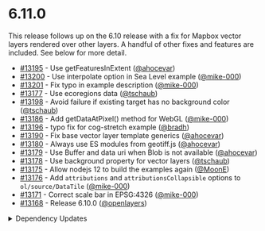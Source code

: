 # 6.11.0

This release follows up on the 6.10 release with a fix for Mapbox vector layers rendered over other layers.  A handful of other fixes and features are included.  See below for more detail.

 * [#13195](https://github.com/openlayers/openlayers/pull/13195) - Use getFeaturesInExtent ([@ahocevar](https://github.com/ahocevar))
 * [#13200](https://github.com/openlayers/openlayers/pull/13200) - Use interpolate option in Sea Level example ([@mike-000](https://github.com/mike-000))
 * [#13201](https://github.com/openlayers/openlayers/pull/13201) - Fix typo in example description ([@mike-000](https://github.com/mike-000))
 * [#13177](https://github.com/openlayers/openlayers/pull/13177) - Use ecoregions data ([@tschaub](https://github.com/tschaub))
 * [#13198](https://github.com/openlayers/openlayers/pull/13198) - Avoid failure if existing target has no background color ([@tschaub](https://github.com/tschaub))
 * [#13186](https://github.com/openlayers/openlayers/pull/13186) - Add getDataAtPixel() method for WebGL ([@mike-000](https://github.com/mike-000))
 * [#13196](https://github.com/openlayers/openlayers/pull/13196) - typo fix for cog-stretch example ([@bradh](https://github.com/bradh))
 * [#13190](https://github.com/openlayers/openlayers/pull/13190) - Fix base vector layer template generics ([@ahocevar](https://github.com/ahocevar))
 * [#13180](https://github.com/openlayers/openlayers/pull/13180) - Always use ES modules from geotiff.js ([@ahocevar](https://github.com/ahocevar))
 * [#13179](https://github.com/openlayers/openlayers/pull/13179) - Use Buffer and data uri when Blob is not available ([@ahocevar](https://github.com/ahocevar))
 * [#13178](https://github.com/openlayers/openlayers/pull/13178) - Use background property for vector layers ([@tschaub](https://github.com/tschaub))
 * [#13175](https://github.com/openlayers/openlayers/pull/13175) - Allow nodejs 12 to build the examples again ([@MoonE](https://github.com/MoonE))
 * [#13176](https://github.com/openlayers/openlayers/pull/13176) - Add `attributions` and `attributionsCollapsible` options to `ol/source/DataTile` ([@mike-000](https://github.com/mike-000))
 * [#13171](https://github.com/openlayers/openlayers/pull/13171) - Correct scale bar in EPSG:4326 ([@mike-000](https://github.com/mike-000))
 * [#13168](https://github.com/openlayers/openlayers/pull/13168) - Release 6.10.0 ([@openlayers](https://github.com/openlayers))


<details>
  <summary>Dependency Updates</summary>

 * [#13182](https://github.com/openlayers/openlayers/pull/13182) - Bump eslint from 8.5.0 to 8.6.0 ([@openlayers](https://github.com/openlayers))
 * [#13184](https://github.com/openlayers/openlayers/pull/13184) - Bump @rollup/plugin-node-resolve from 13.1.1 to 13.1.2 ([@openlayers](https://github.com/openlayers))
 * [#13183](https://github.com/openlayers/openlayers/pull/13183) - Bump @babel/core from 7.16.5 to 7.16.7 ([@openlayers](https://github.com/openlayers))
 * [#13185](https://github.com/openlayers/openlayers/pull/13185) - Bump webpack-dev-server from 4.7.1 to 4.7.2 ([@openlayers](https://github.com/openlayers))
 * [#13181](https://github.com/openlayers/openlayers/pull/13181) - Bump @babel/preset-env from 7.16.5 to 7.16.7 ([@openlayers](https://github.com/openlayers))


</details>
